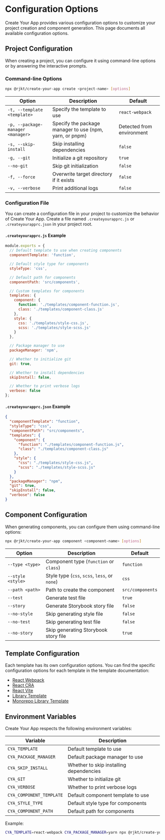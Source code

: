 # Configuration Options

Create Your App provides various configuration options to customize your project creation and component generation. This page documents all available configuration options.

## Project Configuration

When creating a project, you can configure it using command-line options or by answering the interactive prompts.

### Command-line Options

```bash
npx @rjkt/create-your-app create <project-name> [options]
```

| Option                            | Description                                             | Default                   |
| --------------------------------- | ------------------------------------------------------- | ------------------------- |
| `-t, --template <template>`       | Specify the template to use                             | `react-webpack`           |
| `-p, --package-manager <manager>` | Specify the package manager to use (npm, yarn, or pnpm) | Detected from environment |
| `-s, --skip-install`              | Skip installing dependencies                            | `false`                   |
| `-g, --git`                       | Initialize a git repository                             | `true`                    |
| `--no-git`                        | Skip git initialization                                 | `false`                   |
| `-f, --force`                     | Overwrite target directory if it exists                 | `false`                   |
| `-v, --verbose`                   | Print additional logs                                   | `false`                   |

### Configuration File

You can create a configuration file in your project to customize the behavior of Create Your App. Create a file named `.createyourapprc.js` or `.createyourapprc.json` in your project root.

#### `.createyourapprc.js` Example

```js
module.exports = {
  // Default template to use when creating components
  componentTemplate: 'function',

  // Default style type for components
  styleType: 'css',

  // Default path for components
  componentPath: 'src/components',

  // Custom templates for components
  templates: {
    component: {
      function: './templates/component-function.js',
      class: './templates/component-class.js'
    },
    style: {
      css: './templates/style-css.js',
      scss: './templates/style-scss.js'
    }
  },

  // Package manager to use
  packageManager: 'npm',

  // Whether to initialize git
  git: true,

  // Whether to install dependencies
  skipInstall: false,

  // Whether to print verbose logs
  verbose: false
};
```

#### `.createyourapprc.json` Example

```json
{
  "componentTemplate": "function",
  "styleType": "css",
  "componentPath": "src/components",
  "templates": {
    "component": {
      "function": "./templates/component-function.js",
      "class": "./templates/component-class.js"
    },
    "style": {
      "css": "./templates/style-css.js",
      "scss": "./templates/style-scss.js"
    }
  },
  "packageManager": "npm",
  "git": true,
  "skipInstall": false,
  "verbose": false
}
```

## Component Configuration

When generating components, you can configure them using command-line options:

```bash
npx @rjkt/create-your-app component <component-name> [options]
```

| Option            | Description                                   | Default          |
| ----------------- | --------------------------------------------- | ---------------- |
| `--type <type>`   | Component type (`function` or `class`)        | `function`       |
| `--style <style>` | Style type (`css`, `scss`, `less`, or `none`) | `css`            |
| `--path <path>`   | Path to create the component                  | `src/components` |
| `--test`          | Generate test file                            | `true`           |
| `--story`         | Generate Storybook story file                 | `false`          |
| `--no-style`      | Skip generating style file                    | `false`          |
| `--no-test`       | Skip generating test file                     | `false`          |
| `--no-story`      | Skip generating Storybook story file          | `true`           |

## Template Configuration

Each template has its own configuration options. You can find the specific configuration options for each template in the template documentation:

- [React Webpack](../templates/react-webpack.md#configuration)
- [React CRA](../templates/react-cra.md#configuration)
- [React Vite](../templates/react-vite.md#configuration)
- [Library Template](../templates/lib.md#configuration)
- [Monorepo Library Template](../templates/lib-monorepo.md#configuration)

## Environment Variables

Create Your App respects the following environment variables:

| Variable                 | Description                             |
| ------------------------ | --------------------------------------- |
| `CYA_TEMPLATE`           | Default template to use                 |
| `CYA_PACKAGE_MANAGER`    | Default package manager to use          |
| `CYA_SKIP_INSTALL`       | Whether to skip installing dependencies |
| `CYA_GIT`                | Whether to initialize git               |
| `CYA_VERBOSE`            | Whether to print verbose logs           |
| `CYA_COMPONENT_TEMPLATE` | Default component template to use       |
| `CYA_STYLE_TYPE`         | Default style type for components       |
| `CYA_COMPONENT_PATH`     | Default path for components             |

Example:

```bash
CYA_TEMPLATE=react-webpack CYA_PACKAGE_MANAGER=yarn npx @rjkt/create-your-app create my-app
```
